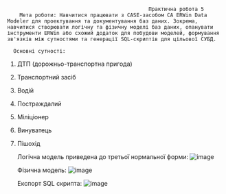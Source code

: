                                                   Практична робота 5
        Мета роботи: Навчитися працювати з CASE-засобом CA ERWin Data Modeler для проектування та документування баз даних. Зокрема, навчитися створювати логічну та фізичну моделі баз даних, опанувати інструменти ERWin або схожий додаток для побудови моделей, формування зв'язків між сутностями та генерації SQL-скриптів для цільової СУБД.           
        
      Основні сутності:
1.	ДТП (дорожньо-транспортна пригода)
2.	Транспортний засіб
3.	Водій
4.	Постраждалий 
5.	Міліціонер 
6.	Винуватець 
7.	Пішохід

    Логічна модель приведена до третьої нормальної форми:
![image](https://github.com/user-attachments/assets/32074a88-78fc-4960-9f1f-b17aadac6ece)

    Фізична модель:
![image](https://github.com/user-attachments/assets/66ed9bf8-4189-4468-9d15-100c1a6d5e70)

    Експорт SQL скрипта:
![image](https://github.com/user-attachments/assets/179e6f06-0a79-4808-baba-38a1c5396b59)
  	


